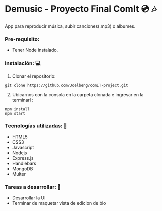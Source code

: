 # Demusic - Proyecto Final ComIt :cd: :notes:

App para reproducir música, subir canciones(.mp3) o albumes.

### Pre-requisito:
 * Tener Node instalado.

### Instalación: :computer:
1. Clonar el repositorio: 
```
git clone https://github.com/Joelbeng/comIT-project.git
```
2. Ubicarnos con la consola en la carpeta clonada e ingresar en la terminarl :
```
npm install
npm start
 ```

### Tecnologías utilizadas: :wrench:
* HTML5
* CSS3
* Javascript
* Nodejs
* Express.js
* Handlebars
* MongoDB
* Multer

### Tareas a desarrollar: :hammer:

* Desarrollar la UI
* Terminar de maquetar vista de edicion de bio
